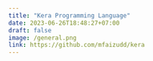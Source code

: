 ```yaml
---
title: "Kera Programming Language"
date: 2023-06-26T18:48:27+07:00
draft: false
image: /general.png
link: https://github.com/mfaizudd/kera
---
```

